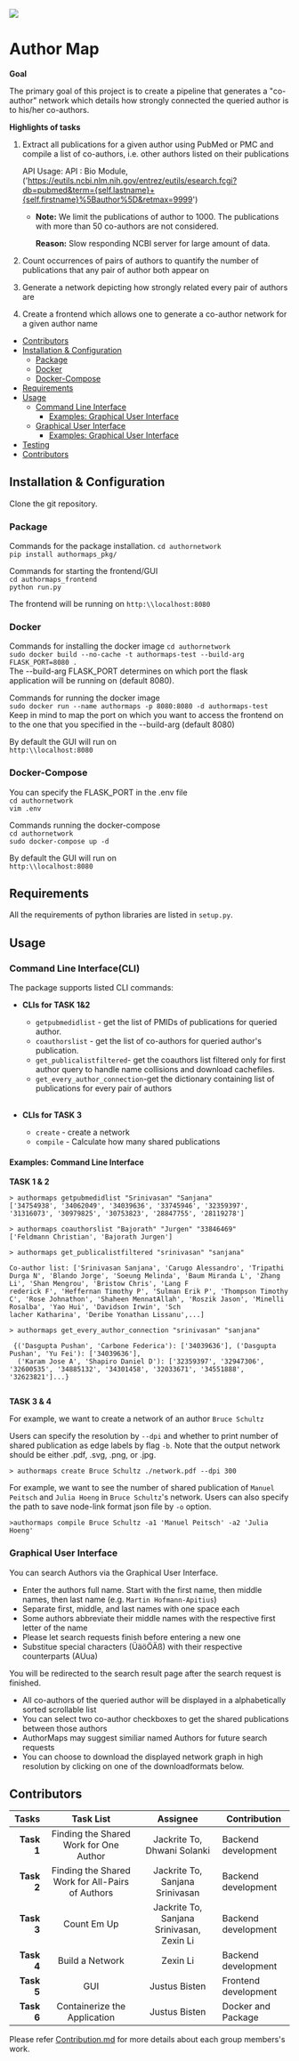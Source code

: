 ![](https://img.shields.io/badge/license-MIT-blueviolet.svg)

# Author Map

**Goal**

The primary goal of this project is to create a pipeline that generates a "co-author" network which details how strongly connected
the queried author is to his/her co-authors.

**Highlights of tasks**
1. Extract all publications for a given author using PubMed or PMC and compile a list of co-authors, i.e. other authors listed
on their publications

    API Usage: API : Bio Module,('https://eutils.ncbi.nlm.nih.gov/entrez/eutils/esearch.fcgi?db=pubmed&term={self.lastname}+{self.firstname}%5Bauthor%5D&retmax=9999')
    - **Note:** We limit the publications of author to 1000. The publications with more than 50 co-authors are not considered.

        **Reason:** Slow responding NCBI server for large amount of data.

2. Count occurrences of pairs of authors to quantify the number of publications that any pair of author both appear on
3. Generate a network depicting how strongly related every pair of authors are
4. Create a frontend which allows one to generate a co-author network for a given author name

- [Contributors](#contributors)
- [Installation & Configuration](#installation-configuration)
  - [Package](#package)
  - [Docker](#docker)
  - [Docker-Compose](#docker-compose)
- [Requirements](#requirements)
- [Usage](#usage)
    - [Command Line Interface](#command-line-interface)
        - [Examples: Graphical User Interface](#examples-graphical-user-interface)
    - [Graphical User Interface](#graphical-user-interface)
        - [Examples: Graphical User Interface](#examples-graphical-user-interface)
- [Testing](#testing)
- [Contributors](#contributors)




## Installation & Configuration

Clone the git repository.  

### Package

Commands for the package installation.
`cd authornetwork`  
`pip install authormaps_pkg/`  

Commands for starting the frontend/GUI  
`cd authormaps_frontend`   
`python run.py`  

The frontend will be running on
`http:\\localhost:8080`  

### Docker

Commands for installing the docker image
`cd authornetwork`   
`sudo docker build --no-cache -t authormaps-test --build-arg FLASK_PORT=8080 .`  
The --build-arg FLASK_PORT determines on which port the flask application will be running on (default 8080).  

Commands for running the docker image  
`sudo docker run --name authormaps -p 8080:8080 -d authormaps-test`  
Keep in mind to map the port on which you want to access the frontend on to the one that you specified in the --build-arg (default 8080)  

By default the GUI will run on  
`http:\\localhost:8080`

### Docker-Compose
You can specify the FLASK_PORT in the .env file  
`cd authornetwork`  
`vim .env`  

Commands running the docker-compose  
`cd authornetwork`   
`sudo docker-compose up -d`  

By default the GUI will run on  
`http:\\localhost:8080`  


## Requirements

All the requirements of python libraries are listed in `setup.py`.

## Usage

### Command Line Interface(CLI)
The package supports listed CLI commands:

- **CLIs for TASK 1&2**

  - `getpubmedidlist` - get the list of PMIDs of publications for queried author.
  - `coauthorslist` - get the list of co-authors for queried author's publication.
  - `get_publicalistfiltered`- get the coauthors list filtered only for first author query to handle name collisions and download cachefiles.
  - `get_every_author_connection`-get the dictionary containing list of publications for every pair of authors


  <br>
- **CLIs for TASK 3**

  - `create` - create a network
  - `compile` - Calculate how many shared publications


#### Examples: Command Line Interface
**TASK 1 & 2**
```
> authormaps getpubmedidlist "Srinivasan" "Sanjana"
['34754938', '34062049', '34039636', '33745946', '32359397', '31316073', '30979825', '30753823', '28847755', '28119278']
```
```
> authormaps coauthorslist "Bajorath" "Jurgen" "33846469"
['Feldmann Christian', 'Bajorath Jurgen']
```
```
> authormaps get_publicalistfiltered "srinivasan" "sanjana"

Co-author list: ['Srinivasan Sanjana', 'Carugo Alessandro', 'Tripathi Durga N', 'Blando Jorge', 'Soeung Melinda', 'Baum Miranda L', 'Zhang Li', 'Shan Mengrou', 'Bristow Chris', 'Lang F
rederick F', 'Heffernan Timothy P', 'Sulman Erik P', 'Thompson Timothy C', 'Rose Johnathon', 'Shaheen MennatAllah', 'Roszik Jason', 'Minelli Rosalba', 'Yao Hui', 'Davidson Irwin', 'Sch
lacher Katharina', 'Deribe Yonathan Lissanu',...]
```
```
> authormaps get_every_author_connection "srinivasan" "sanjana"

 {('Dasgupta Pushan', 'Carbone Federica'): ['34039636'], ('Dasgupta Pushan', 'Yu Fei'): ['34039636'],
  ('Karam Jose A', 'Shapiro Daniel D'): ['32359397', '32947306', '32600535', '34885132', '34301458', '32033671', '34551888', '32623821']...}


```


**TASK 3 & 4**

For example, we want to create a network of an author `Bruce Schultz`

Users can specify the resolution by `--dpi` and whether to print number of shared publication as edge labels by flag `-b`. Note that the output network should be either .pdf, .svg, .png, or .jpg.

```
> authormaps create Bruce Schultz ./network.pdf --dpi 300
```

For example, we want to see the number of shared publication of `Manuel Peitsch` and `Julia Hoeng` in `Bruce Schultz`'s network.
Users can also specify the path to save node-link format json file by `-o` option.
```
>authormaps compile Bruce Schultz -a1 'Manuel Peitsch' -a2 'Julia Hoeng'
```



### Graphical User Interface

You can search Authors via the Graphical User Interface.

- Enter the authors full name. Start with the first name, then middle names, then last name (e.g. `Martin Hofmann-Apitius`)
- Separate first, middle, and last names with one space each
- Some authors abbreviate their middle names with the respective first letter of the name
- Please let search requests finish before entering a new one
- Substitue special characters (ÜäöÖÄß) with their respective counterparts (AUua)



You will be redirected to the search result page after the search request is finished.
- All co-authors of the queried author will be displayed in a alphabetically sorted scrollable list
- You can select two co-author checkboxes to get the shared publications between those authors
- AuthorMaps may suggest similiar named Authors for future search requests
- You can choose to download the displayed network graph in high resolution by clicking on one of the downloadformats below.



## Contributors

Tasks | Task List |  Assignee | Contribution
---:|:---:|:---:| ---
**Task 1** |Finding the Shared Work for One Author| Jackrite To, Dhwani Solanki | Backend development
**Task 2** |Finding the Shared Work for All-Pairs of Authors| Jackrite To, Sanjana Srinivasan | Backend development
**Task 3** |Count Em Up | Jackrite To, Sanjana Srinivasan, Zexin Li | Backend development
**Task 4** |Build a Network | Zexin Li | Backend development
**Task 5** |GUI | Justus Bisten | Frontend development
**Task 6** |Containerize the Application | Justus Bisten | Docker and Package

Please refer [Contribution.md](Contribution.md) for more details about each group members's work.
